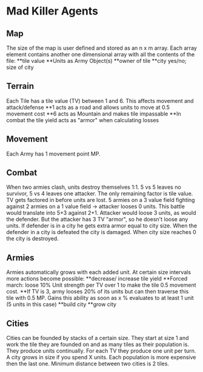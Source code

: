 # Mad Killer Agents

## Map 

The size of the map is user defined and stored as an n x m array. Each array element contains another one dimensional array with all the contents of the file:
	**tile value
	**Units as Army Object(s)
	**owner of tile
	**city yes/no; size of city
	
	
	
## Terrain

Each Tile has a tile value (TV) between 1 and 6. This affects movement and attack/defense
	**1 acts as a road and allows units to move at 0.5 movement cost
	**6 acts as Mountain and makes tile impassable
	**In combat the tile yield acts as "armor" when calculating losses

## Movement

Each Army has 1 movement point MP.

## Combat

When two armies clash, units destroy themselves 1:1. 5 vs 5 leaves no survivor, 5 vs 4 leaves one attacker. The only remaining factor is tile value. TV gets factored in before units are lost. 5 armies on a 3 value field fighting against 2 armies on a 1 value field -> attacker looses 0 units. This battle would translate into 5+3 against 2+1. Attacker would loose 3 units, as would the defender. But the attacker has 3 TV "armor", so he doesn't loose any units. If defender is in a city he gets extra armor equal to city size. When the defender in a city is defeated the city is damaged. When city size reaches 0 the city is destroyed.

## Armies

Armies automatically grows with each added unit.
At certain size intervals more actions become possible:
	**decrease/ increase tile yield
	**Forced march: loose 10% Unit strength per TV over 1 to make the tile 0.5 movement cost. 
	**If TV is 3, army looses 20% of its units but can then traverse this tile with 0.5 MP. Gains this ability as soon as x % evaluates to at least 1 unit (5 units in this case)
	**build city
	**grow city
	
## Cities

Cities can be founded by stacks of a certain size. They start at size 1 and work the tile they are founded on and as many tiles as their population is. They produce units continually. For each TV they produce one unit per turn. A city grows in size if you spend X units. Each population is more expensive then the last one. Minimum distance between two cities is 2 tiles. 

	
	
	